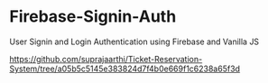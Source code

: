 # Firebase-Signin-Auth
User Signin and Login Authentication using Firebase and Vanilla JS 


https://github.com/suprajaarthi/Ticket-Reservation-System/tree/a05b5c5145e383824d7f4b0e669f1c6238a65f3d
